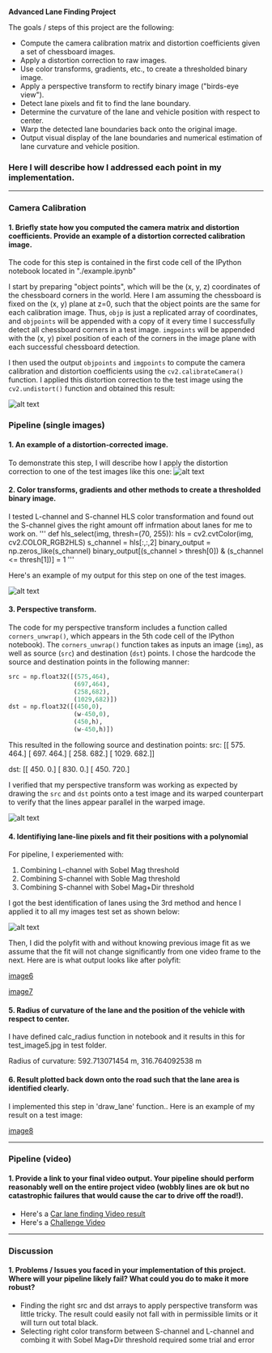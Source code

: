 
**Advanced Lane Finding Project**

The goals / steps of this project are the following:

* Compute the camera calibration matrix and distortion coefficients given a set of chessboard images.
* Apply a distortion correction to raw images.
* Use color transforms, gradients, etc., to create a thresholded binary image.
* Apply a perspective transform to rectify binary image ("birds-eye view").
* Detect lane pixels and fit to find the lane boundary.
* Determine the curvature of the lane and vehicle position with respect to center.
* Warp the detected lane boundaries back onto the original image.
* Output visual display of the lane boundaries and numerical estimation of lane curvature and vehicle position.

[//]: # (Image References)

[image1]: ./advanced_lane/image-1.JPG "Undistorted"
[image2]: ./advanced_lane/image-2.JPG "Road Transformed"
[image3]: ./advanced_lane/image-3.JPG "Binary Example"
[image4]: ./advanced_lane/image-4.JPG "Warp Example"
[image5]: ./advanced_lane/image-5.JPG "Fit Visual"
[image6]: ./advanced_lane/image-6.JPG "Output"
[image7]: ./advanced_lane/image-7.JPG "Output"
[image8]: ./advanced_lane/image-8.JPG "Output"
[video1]: ./advanced_lane/image-1.JPG "Output Video"
[video2]: ./advanced_lane/image-1.JPG "Challenge video"



### Here I will describe how I addressed each point in my implementation.  

---

### Camera Calibration

#### 1. Briefly state how you computed the camera matrix and distortion coefficients. Provide an example of a distortion corrected calibration image.

The code for this step is contained in the first code cell of the IPython notebook located in "./example.ipynb"

I start by preparing "object points", which will be the (x, y, z) coordinates of the chessboard corners in the world. Here I am assuming the chessboard is fixed on the (x, y) plane at z=0, such that the object points are the same for each calibration image.  Thus, `objp` is just a replicated array of coordinates, and `objpoints` will be appended with a copy of it every time I successfully detect all chessboard corners in a test image.  `imgpoints` will be appended with the (x, y) pixel position of each of the corners in the image plane with each successful chessboard detection.  

I then used the output `objpoints` and `imgpoints` to compute the camera calibration and distortion coefficients using the `cv2.calibrateCamera()` function.  I applied this distortion correction to the test image using the `cv2.undistort()` function and obtained this result: 

![alt text][image1]

### Pipeline (single images)

#### 1. An example of a distortion-corrected image.

To demonstrate this step, I will describe how I apply the distortion correction to one of the test images like this one:
![alt text][image2]

#### 2. Color transforms, gradients and other methods to create a thresholded binary image.  

I tested L-channel and S-channel HLS color transformation and found out the S-channel gives the right amount off infrmation about lanes for me to work on. 
'''
def hls_select(img, thresh=(70, 255)):
    hls = cv2.cvtColor(img, cv2.COLOR_RGB2HLS)
    s_channel = hls[:,:,2]
    binary_output = np.zeros_like(s_channel)
    binary_output[(s_channel > thresh[0]) & (s_channel <= thresh[1])] = 1
'''

Here's an example of my output for this step on one of the test images. 

![alt text][image3]

#### 3. Perspective transform.

The code for my perspective transform includes a function called `corners_unwrap()`, which appears in the 5th code cell of the IPython notebook).  The `corners_unwrap()` function takes as inputs an image (`img`), as well as source (`src`) and destination (`dst`) points.  I chose the hardcode the source and destination points in the following manner:

```python
src = np.float32([(575,464),
                  (697,464), 
                  (258,682), 
                  (1029,682)])
dst = np.float32([(450,0),
                  (w-450,0),
                  (450,h),
                  (w-450,h)])
```

This resulted in the following source and destination points:
src:
[[  575.   464.]
 [  697.   464.]
 [  258.   682.]
 [ 1029.   682.]]

dst:
[[ 450.    0.]
 [ 830.    0.]
 [ 450.  720.]


I verified that my perspective transform was working as expected by drawing the `src` and `dst` points onto a test image and its warped counterpart to verify that the lines appear parallel in the warped image.

![alt text][image4]

#### 4. Identifiying lane-line pixels and fit their positions with a polynomial

For pipeline, I experiemented with:
1.  Combining L-channel with Sobel Mag threshold
2.  Combining S-channel with Soble Mag threshold
3.  Combining S-channel with Sobel Mag+Dir threshold

I got the best identification of lanes using the 3rd method and hence I applied it to all my images test set as shown below:

![alt text][image5]

Then, I did the polyfit with and without knowing previous image fit as we assume that the fit will not change significantly from one video frame to the next. Here are is what output looks like after polyfit:

[image6]

[image7]

#### 5. Radius of curvature of the lane and the position of the vehicle with respect to center.

I have defined calc_radius function in notebook and it results in this for test_image5.jpg in test folder. 

Radius of curvature: 592.713071454 m, 316.764092538 m

#### 6. Result plotted back down onto the road such that the lane area is identified clearly.

I implemented this step in 'draw_lane' function..  Here is an example of my result on a test image:

[image8]

---

### Pipeline (video)

#### 1. Provide a link to your final video output.  Your pipeline should perform reasonably well on the entire project video (wobbly lines are ok but no catastrophic failures that would cause the car to drive off the road!).

* Here's a [Car lane finding Video result](./project_video_output.mp4)
* Here's a [Challenge Video](./challenge_video_output.mp4)

---

### Discussion

#### 1. Problems / Issues you faced in your implementation of this project.  Where will your pipeline likely fail?  What could you do to make it more robust?

* Finding the right src and dst arrays to apply perspective transform was little tricky. The result could easily not fall with in permissible limits or it will turn out total black. 
* Selecting right color transform between S-channel and L-channel and combing it with Sobel Mag+Dir threshold required some trial and error

